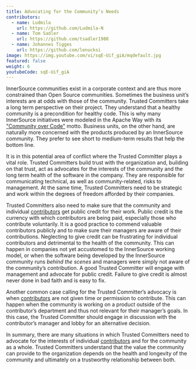 ```yaml
---
title: Advocating for the Community’s Needs
contributors:
  - name: Ludmila
    url: https://github.com/Ludmila-N
  - name: Tom Sadler
    url: https://github.com/tsadler1988
  - name: Johannes Tigges
    url: https://github.com/lenucksi
image: https://img.youtube.com/vi/sqE-Uif_giA/mqdefault.jpg
featured: false
weight: 6
youtubeCode: sqE-Uif_giA
---
```

<div id="advocating" class="paragraph">
<p>InnerSource communities exist in a corporate context and are thus more constrained than Open Source communities. Sometimes the
business unit’s interests are at odds with those of the community.
Trusted Committers take a long term perspective on their project.
They understand that a healthy community is a precondition for healthy code.
This is why many InnerSource initiatives were modeled in the Apache Way with its <a href="http://theapacheway.com/community-over-code/">"Community over Code"</a> motto.
Business units, on the other hand, are naturally more concerned with the products produced by an InnerSource community.
They prefer to see short to medium-term results that help the bottom line.</p>
</div>
<div class="paragraph">
<p>It is in this potential area of conflict where the Trusted Committer plays a vital role.
Trusted Committers build trust with the organization and, building on that trust, act as advocates for the interests of the community and the long term health of the software in the company.
They are responsible for communicating technical, as well as community-related, risks to management.
At the same time, Trusted Committers need to be strategic and work within the degrees of freedom afforded by their companies.</p>
</div>
<div class="paragraph">
<p>Trusted Committers also need to make sure that the community and individual <a href="https://innersourcecommons.net/learn/learning-path/contributor/01">contributors</a> get public credit for their work.
Public credit is the currency with which contributors are being paid, especially those who contribute voluntarily.
It is a good practice to commend valuable contributors publicly and to make sure their managers are aware of their contributions.
Neglecting to give credit can be frustrating for individual contributors and detrimental to the health of the community.
This can happen in companies not yet accustomed to the InnerSource working model, or when the software being developed by the InnerSource community runs <em>behind the scenes</em> and managers were simply not aware of the community’s contribution.
A good Trusted Committer will engage with management and advocate for public credit.
Failure to give credit is almost never done in bad faith and is easy to fix.</p>
</div>
<div class="paragraph">
<p>Another common case calling for the Trusted Committer’s advocacy is when  <a href="https://innersourcecommons.net/learn/learning-path/contributor/01">contributors</a> are not given time or permission to contribute.
This can happen when the community is working on a product outside of the contributor&#8217;s department and thus not relevant for their manager’s goals.
In this case, the Trusted Committer should engage in discussion with the contributor’s manager and lobby for an alternative decision.</p>
</div>
<div class="paragraph">
<p>In summary, there are many situations in which Trusted Committers need to advocate for the interests of individual <a href="https://innersourcecommons.net/learn/learning-path/contributor/01">contributors</a> and for the community as a whole.
Trusted Committers understand that the value the community can provide to the organization depends on the health and longevity of the community and ultimately on a trustworthy relationship between both.</p>
</div>
<!--- This file autogenerated from https://github.com/InnerSourceCommons/InnerSourceLearningPath/blob/master/scripts -->